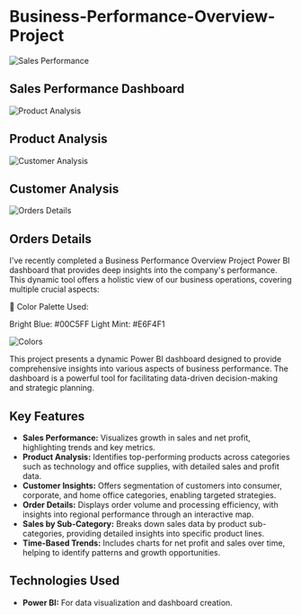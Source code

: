 # Business-Performance-Overview-Project

![Sales Performance](https://github.com/user-attachments/assets/03826773-dfef-4b74-a6de-8edeef01c50f)
## Sales Performance Dashboard


![Product Analysis](https://github.com/user-attachments/assets/41c7bb84-a612-42fe-9245-ffac67a39b15)
## Product Analysis



![Customer Analysis](https://github.com/user-attachments/assets/01b01d9f-c963-4189-bb1a-140dfdcc012b)
## Customer Analysis


![Orders Details](https://github.com/user-attachments/assets/e13c8a31-753d-485a-bc0a-9a582558c86f)
## Orders Details


I've recently completed a Business Performance Overview Project Power BI dashboard that provides deep insights into the company's performance. This dynamic tool offers a holistic view of our business operations, covering multiple crucial aspects:



🎨 Color Palette Used:

Bright Blue: #00C5FF
Light Mint: #E6F4F1


![Colors](https://github.com/user-attachments/assets/645d8cd2-ab6a-4b3d-8dea-c03ca8e2cb1d)


This project presents a dynamic Power BI dashboard designed to provide comprehensive insights into various aspects of business performance. The dashboard is a powerful tool for facilitating data-driven decision-making and strategic planning.

## Key Features

- **Sales Performance:** Visualizes growth in sales and net profit, highlighting trends and key metrics.
- **Product Analysis:** Identifies top-performing products across categories such as technology and office supplies, with detailed sales and profit data.
- **Customer Insights:** Offers segmentation of customers into consumer, corporate, and home office categories, enabling targeted strategies.
- **Order Details:** Displays order volume and processing efficiency, with insights into regional performance through an interactive map.
- **Sales by Sub-Category:** Breaks down sales data by product sub-categories, providing detailed insights into specific product lines.
- **Time-Based Trends:** Includes charts for net profit and sales over time, helping to identify patterns and growth opportunities.

## Technologies Used

- **Power BI:** For data visualization and dashboard creation.


